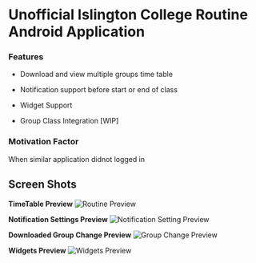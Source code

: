 
# Unofficial Islington College Routine Android Application

### Features

- Download and view multiple groups time table

- Notification support before start or end of class

- Widget Support

- Group Class Integration [WIP]

### Motivation Factor

When similar application didnot logged in

## Screen Shots

**TimeTable Preview**
![Routine Preview](https://github.com/blacpythoz/isliroutine/raw/master/screenshots/device-2017-12-10-220013.png)

**Notification Settings Preview**
![Notification Setting Preview](https://github.com/blacpythoz/isliroutine/raw/master/screenshots/device-2017-12-10-220242.png)

**Downloaded Group Change Preview**
![Group Change Preview](https://github.com/blacpythoz/isliroutine/raw/master/screenshots/device-2017-12-10-220416.png)

**Widgets Preview**
![Widgets Preview](https://github.com/blacpythoz/isliroutine/raw/master/screenshots/device-2017-12-08-212545.png)

